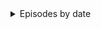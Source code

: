 <details><summary>Episodes by date</summary>

##### Example
> ```javascript
> https --follow --timeout 3600 GET 'api.govorenefekt.bg/v1/episodes/by-date/20220325' x-api-key:'dc4fce4-f0fa-4f7-bc83-b16477bc6e6'
> ```
</details>
